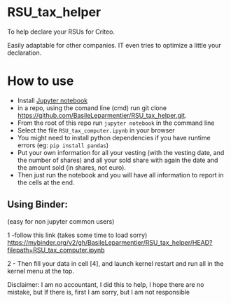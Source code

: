 # RSU_tax_helper
To help declare your RSUs for Criteo.

Easily adaptable for other companies. IT even tries to optimize a little your declaration.

How to use
=========

* Install [Jupyter notebook](https://jupyter.org/install)
* in a repo, using the comand line (cmd) run git clone https://github.com/BasileLeparmentier/RSU_tax_helper.git.
* From the root of this repo run `jupyter notebook` in the command line
* Select the file `RSU_tax_computer.ipynb` in your browser
* You might need to install python dependencies if you have runtime errors (eg: `pip install pandas`)
* Put your own information for all your vesting (with the vesting date, and the number of shares) and all your sold share with again the date and the amount sold (in shares, not euro).
* Then just run the notebook and you will have all information to report in the cells at the end.


## Using Binder:
(easy for non jupyter common users)

1 -follow this link (takes some time to load sorry) https://mybinder.org/v2/gh/BasileLeparmentier/RSU_tax_helper/HEAD?filepath=RSU_tax_computer.ipynb

2 - Then fill your data in cell [4], and launch kernel restart and run all in the kernel menu at the top.

Disclaimer: I am no accountant, I did this to help, I hope there are no mistake, but If there is, first I am sorry, but I am not responsible
